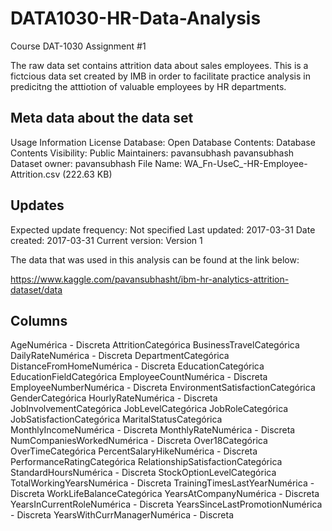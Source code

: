 # DATA1030-HR-Data-Analysis
Course DAT-1030 Assignment #1

The raw data set contains attrition data about sales employees. This is a fictcious data set created by IMB in order to facilitate practice analysis in predicitng the atttiotion of valuable employees by HR departments.

Meta data about the data set
----------------------------
Usage Information
License Database:   Open Database 
Contents:           Database Contents
Visibility:         Public
Maintainers:        pavansubhash pavansubhash
Dataset owner:      pavansubhash
File Name:          WA_Fn-UseC_-HR-Employee-Attrition.csv (222.63 KB)

Updates 
-------
Expected update frequency:  Not specified
Last updated:               2017-03-31
Date created:               2017-03-31
Current version:            Version 1

The data that was used in this analysis can be found at the link below:

https://www.kaggle.com/pavansubhasht/ibm-hr-analytics-attrition-dataset/data

Columns
-------
AgeNumérica - Discreta
AttritionCategórica
BusinessTravelCategórica
DailyRateNumérica - Discreta
DepartmentCategórica
DistanceFromHomeNumérica - Discreta
EducationCategórica
EducationFieldCategórica
EmployeeCountNumérica - Discreta
EmployeeNumberNumérica - Discreta
EnvironmentSatisfactionCategórica
GenderCategórica
HourlyRateNumérica - Discreta
JobInvolvementCategórica
JobLevelCategórica
JobRoleCategórica
JobSatisfactionCategórica
MaritalStatusCategórica
MonthlyIncomeNumérica - Discreta
MonthlyRateNumérica - Discreta
NumCompaniesWorkedNumérica - Discreta
Over18Categórica
OverTimeCategórica
PercentSalaryHikeNumérica - Discreta
PerformanceRatingCategórica
RelationshipSatisfactionCategórica
StandardHoursNumérica - Discreta
StockOptionLevelCategórica
TotalWorkingYearsNumérica - Discreta
TrainingTimesLastYearNumérica - Discreta
WorkLifeBalanceCategórica
YearsAtCompanyNumérica - Discreta
YearsInCurrentRoleNumérica - Discreta
YearsSinceLastPromotionNumérica - Discreta
YearsWithCurrManagerNumérica - Discreta


